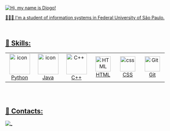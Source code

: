 <a href="https://git.io/typing-svg"><img src="https://readme-typing-svg.herokuapp.com?font=Fira+Code&size=30&pause=1000&color=F7F7F7&width=435&lines=Hi%2C+my+name+is+Diogo!" align="middle" alt="Hi, my name is Diogo!">
<br>
<p>👨🏼‍💻 I'm a student of information systems in Federal University of São Paulo. </p>
<br>

<h2>🚀 Skills:</h2>
<table align="center">
  <tr>
    <td align="center" width="96">
        <img src="https://techstack-generator.vercel.app/python-icon.svg" alt="icon" width="65" height="65" />
      </a>
      <br>Python
    </td>
    <td align="center" width="96">
        <img src="https://techstack-generator.vercel.app/java-icon.svg" alt="icon" width="65" height="65" />
      </a>
      <br>Java
      </td>
    <td align="center" width="96">
        <img src="https://techstack-generator.vercel.app/cpp-icon.svg" width="65" height="65" alt="C++" />
      </a>
      <br>C++
    </td>
     <td align="center"  width="96">
        <img src="https://skillicons.dev/icons?i=html" width="48" height="48" alt="HTML" />
      <br>HTML
    </td>
    <td align="center" width="96">
        <img src="https://skillicons.dev/icons?i=css" width="48" height="48" alt="css" />
      <br>CSS
    </td>
    <td align="center" width="96">
        <img src="https://upload.wikimedia.org/wikipedia/commons/thumb/3/3f/Git_icon.svg/1200px-Git_icon.svg.png" width="48" height="48" alt="Git" />
      </a>
      <br>Git
    </td>
</tr>
</table><br><br>

<h2>🎑 Contacts:</h2>
 <a id="linkedin" href="https://www.linkedin.com/in/diogo-bernardo-6a56b9238/" target="_blank">
    <img src="https://img.shields.io/badge/LinkedIn-0077B5?style=for-the-badge&logo=linkedin&logoColor=white" alt="_" />
  </a>


